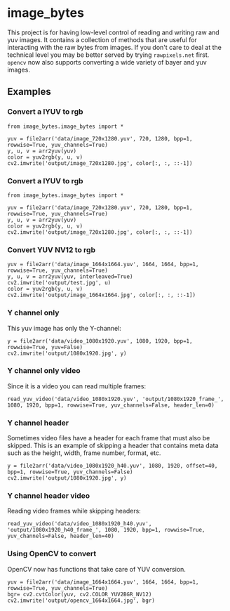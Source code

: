 # image_bytes

This project is for having low-level control of reading and writing raw and yuv images. It contains
a collection of methods that are useful for interacting with the raw bytes from images. If you don't
care to deal at the technical level you may be better served by trying `rawpixels.net` first. 
`opencv` now also supports converting a wide variety of bayer and yuv images.

## Examples

### Convert a IYUV to rgb
```
from image_bytes.image_bytes import *

yuv = file2arr('data/image_720x1280.yuv', 720, 1280, bpp=1, rowwise=True, yuv_channels=True)
y, u, v = arr2yuv(yuv)
color = yuv2rgb(y, u, v)
cv2.imwrite('output/image_720x1280.jpg', color[:, :, ::-1])
```

### Convert a IYUV to rgb
```
from image_bytes.image_bytes import *

yuv = file2arr('data/image_720x1280.yuv', 720, 1280, bpp=1, rowwise=True, yuv_channels=True)
y, u, v = arr2yuv(yuv)
color = yuv2rgb(y, u, v)
cv2.imwrite('output/image_720x1280.jpg', color[:, :, ::-1])
```

### Convert YUV NV12 to rgb

```
yuv = file2arr('data/image_1664x1664.yuv', 1664, 1664, bpp=1, rowwise=True, yuv_channels=True)
y, u, v = arr2yuv(yuv, interleaved=True)
cv2.imwrite('output/test.jpg', u)
color = yuv2rgb(y, u, v)
cv2.imwrite('output/image_1664x1664.jpg', color[:, :, ::-1])
```

### Y channel only
This yuv image has only the Y-channel:
```
y = file2arr('data/video_1080x1920.yuv', 1080, 1920, bpp=1, rowwise=True, yuv=False)
cv2.imwrite('output/1080x1920.jpg', y)
```

### Y channel only video
Since it is a video you can read multiple frames:
```
read_yuv_video('data/video_1080x1920.yuv', 'output/1080x1920_frame_', 1080, 1920, bpp=1, rowwise=True, yuv_channels=False, header_len=0)
```

### Y channel header
Sometimes video files have a header for each frame that must also be skipped.  This is an example
of skipping a header that contains meta data such as the height, width, frame number, format, etc.
```
y = file2arr('data/video_1080x1920_h40.yuv', 1080, 1920, offset=40, bpp=1, rowwise=True, yuv_channels=False)
cv2.imwrite('output/1080x1920.jpg', y)
```

### Y channel header video
Reading video frames while skipping headers:
```
read_yuv_video('data/video_1080x1920_h40.yuv', 'output/1080x1920_h40_frame_', 1080, 1920, bpp=1, rowwise=True, yuv_channels=False, header_len=40)
```

### Using OpenCV to convert
OpenCV now has functions that take care of YUV conversion.
```
yuv = file2arr('data/image_1664x1664.yuv', 1664, 1664, bpp=1, rowwise=True, yuv_channels=True)
bgr= cv2.cvtColor(yuv, cv2.COLOR_YUV2BGR_NV12)
cv2.imwrite('output/opencv_1664x1664.jpg', bgr)
```
